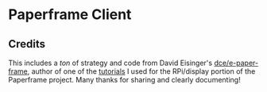 # Paperframe Client

## Credits

This includes a _ton_ of strategy and code from David Eisinger's
[dce/e-paper-frame](https://github.com/dce/e-paper-frame), author of one of the
[tutorials](https://www.viget.com/articles/making-an-email-powered-e-paper-picture-frame/)
I used for the RPi/display portion of the Paperframe project. Many thanks for
sharing and clearly documenting!

